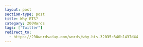 ```yaml
---
layout: post
section-type: post
title: Why BTS?
category: 200Words	
tags: ["Twitter"]
redirect_to:
  - https://200wordsaday.com/words/why-bts-32035c340b1437d44
---
```


